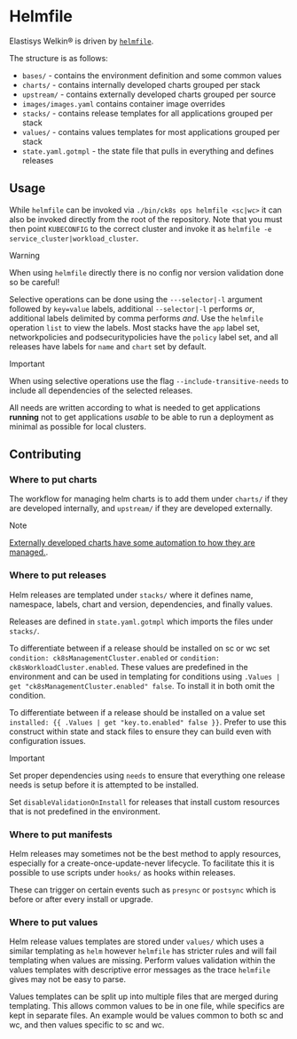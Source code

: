 # Helmfile

Elastisys Welkin® is driven by [`helmfile`](https://github.com/helmfile/helmfile).

The structure is as follows:

- `bases/` - contains the environment definition and some common values
- `charts/` - contains internally developed charts grouped per stack
- `upstream/` - contains externally developed charts grouped per source
- `images/images.yaml` contains container image overrides
- `stacks/` - contains release templates for all applications grouped per stack
- `values/` - contains values templates for most applications grouped per stack
- `state.yaml.gotmpl` - the state file that pulls in everything and defines releases

## Usage

While `helmfile` can be invoked via `./bin/ck8s ops helmfile <sc|wc>` it can also be invoked directly from the root of the repository.
Note that you must then point `KUBECONFIG` to the correct cluster and invoke it as `helmfile -e service_cluster|workload_cluster`.

> [!warning]
> When using `helmfile` directly there is no config nor version validation done so be careful!

Selective operations can be done using the `---selector|-l` argument followed by `key=value` labels, additional `--selector|-l` performs _or_, additional labels delimited by comma performs _and_.
Use the `helmfile` operation `list` to view the labels.
Most stacks have the `app` label set, networkpolicies and podsecuritypolicies have the `policy` label set, and all releases have labels for `name` and `chart` set by default.

> [!important]
> When using selective operations use the flag `--include-transitive-needs` to include all dependencies of the selected releases.

All needs are written according to what is needed to get applications **running** not to get applications _usable_ to be able to run a deployment as minimal as possible for local clusters.

## Contributing

### Where to put charts

The workflow for managing helm charts is to add them under `charts/` if they are developed internally, and `upstream/` if they are developed externally.

> [!note]
> [Externally developed charts have some automation to how they are managed.](upstream/).

### Where to put releases

Helm releases are templated under `stacks/` where it defines name, namespace, labels, chart and version, dependencies, and finally values.

Releases are defined in `state.yaml.gotmpl` which imports the files under `stacks/`.

To differentiate between if a release should be installed on sc or wc set `condition: ck8sManagementCluster.enabled` or `condition: ck8sWorkloadCluster.enabled`.
These values are predefined in the environment and can be used in templating for conditions using `.Values | get "ck8sManagementCluster.enabled" false`.
To install it in both omit the condition.

To differentiate between if a release should be installed on a value set `installed: {{ .Values | get "key.to.enabled" false }}`.
Prefer to use this construct within state and stack files to ensure they can build even with configuration issues.

> [!important]
> Set proper dependencies using `needs` to ensure that everything one release needs is setup before it is attempted to be installed.
>
> Set `disableValidationOnInstall` for releases that install custom resources that is not predefined in the environment.

### Where to put manifests

Helm releases may sometimes not be the best method to apply resources, especially for a create-once-update-never lifecycle.
To facilitate this it is possible to use scripts under `hooks/` as hooks within releases.

These can trigger on certain events such as `presync` or `postsync` which is before or after every install or upgrade.

### Where to put values

Helm release values templates are stored under `values/` which uses a similar templating as `helm` however `helmfile` has stricter rules and will fail templating when values are missing.
Perform values validation within the values templates with descriptive error messages as the trace `helmfile` gives may not be easy to parse.

Values templates can be split up into multiple files that are merged during templating.
This allows common values to be in one file, while specifics are kept in separate files.
An example would be values common to both sc and wc, and then values specific to sc and wc.
